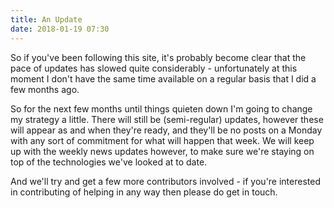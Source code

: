 ```yaml
---
title: An Update
date: 2018-01-19 07:30
---
```

So if you've been following this site, it's probably become clear that the pace of updates has slowed quite considerably - unfortunately at this moment I don't have the same time available on a regular basis that I did a few months ago.

So for the next few months until things quieten down I'm going to change my strategy a little.  There will still be (semi-regular) updates, however these will appear as and when they're ready, and they'll be no posts on a Monday with any sort of commitment for what will happen that week. We will keep up with the weekly news updates however, to make sure we're staying on top of the technologies we've looked at to date.

And we'll try and get a few more contributors involved - if you're interested in contributing of helping in any way then please do get in touch.